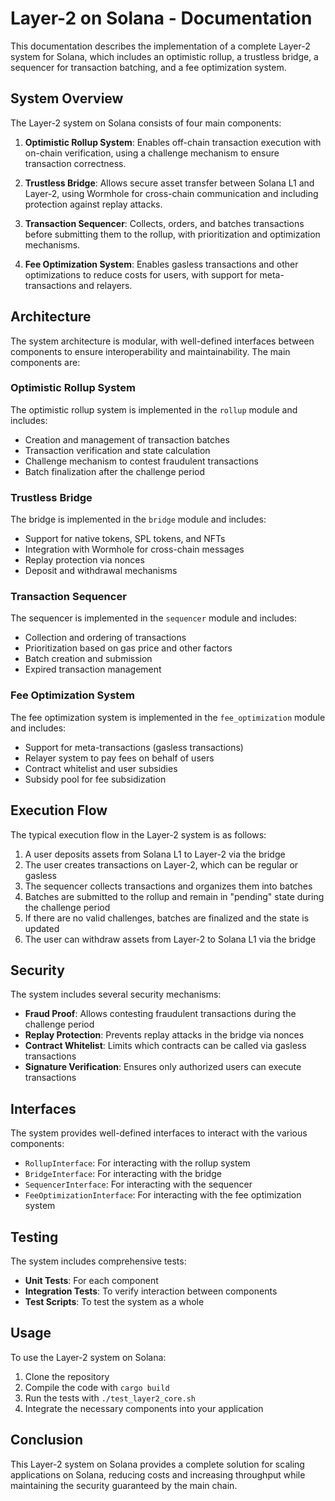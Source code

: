# Layer-2 on Solana - Documentation

This documentation describes the implementation of a complete Layer-2 system for Solana, which includes an optimistic rollup, a trustless bridge, a sequencer for transaction batching, and a fee optimization system.

## System Overview

The Layer-2 system on Solana consists of four main components:

1. **Optimistic Rollup System**: Enables off-chain transaction execution with on-chain verification, using a challenge mechanism to ensure transaction correctness.

2. **Trustless Bridge**: Allows secure asset transfer between Solana L1 and Layer-2, using Wormhole for cross-chain communication and including protection against replay attacks.

3. **Transaction Sequencer**: Collects, orders, and batches transactions before submitting them to the rollup, with prioritization and optimization mechanisms.

4. **Fee Optimization System**: Enables gasless transactions and other optimizations to reduce costs for users, with support for meta-transactions and relayers.

## Architecture

The system architecture is modular, with well-defined interfaces between components to ensure interoperability and maintainability. The main components are:

### Optimistic Rollup System

The optimistic rollup system is implemented in the `rollup` module and includes:

- Creation and management of transaction batches
- Transaction verification and state calculation
- Challenge mechanism to contest fraudulent transactions
- Batch finalization after the challenge period

### Trustless Bridge

The bridge is implemented in the `bridge` module and includes:

- Support for native tokens, SPL tokens, and NFTs
- Integration with Wormhole for cross-chain messages
- Replay protection via nonces
- Deposit and withdrawal mechanisms

### Transaction Sequencer

The sequencer is implemented in the `sequencer` module and includes:

- Collection and ordering of transactions
- Prioritization based on gas price and other factors
- Batch creation and submission
- Expired transaction management

### Fee Optimization System

The fee optimization system is implemented in the `fee_optimization` module and includes:

- Support for meta-transactions (gasless transactions)
- Relayer system to pay fees on behalf of users
- Contract whitelist and user subsidies
- Subsidy pool for fee subsidization

## Execution Flow

The typical execution flow in the Layer-2 system is as follows:

1. A user deposits assets from Solana L1 to Layer-2 via the bridge
2. The user creates transactions on Layer-2, which can be regular or gasless
3. The sequencer collects transactions and organizes them into batches
4. Batches are submitted to the rollup and remain in "pending" state during the challenge period
5. If there are no valid challenges, batches are finalized and the state is updated
6. The user can withdraw assets from Layer-2 to Solana L1 via the bridge

## Security

The system includes several security mechanisms:

- **Fraud Proof**: Allows contesting fraudulent transactions during the challenge period
- **Replay Protection**: Prevents replay attacks in the bridge via nonces
- **Contract Whitelist**: Limits which contracts can be called via gasless transactions
- **Signature Verification**: Ensures only authorized users can execute transactions

## Interfaces

The system provides well-defined interfaces to interact with the various components:

- `RollupInterface`: For interacting with the rollup system
- `BridgeInterface`: For interacting with the bridge
- `SequencerInterface`: For interacting with the sequencer
- `FeeOptimizationInterface`: For interacting with the fee optimization system

## Testing

The system includes comprehensive tests:

- **Unit Tests**: For each component
- **Integration Tests**: To verify interaction between components
- **Test Scripts**: To test the system as a whole

## Usage

To use the Layer-2 system on Solana:

1. Clone the repository
2. Compile the code with `cargo build`
3. Run the tests with `./test_layer2_core.sh`
4. Integrate the necessary components into your application

## Conclusion

This Layer-2 system on Solana provides a complete solution for scaling applications on Solana, reducing costs and increasing throughput while maintaining the security guaranteed by the main chain.
